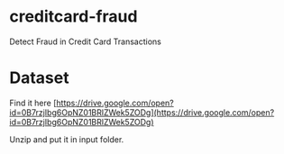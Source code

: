 # creditcard-fraud
Detect Fraud in Credit Card Transactions


# Dataset
Find it here [https://drive.google.com/open?id=0B7rzjIbg6OpNZ01BRlZWek5ZODg](https://drive.google.com/open?id=0B7rzjIbg6OpNZ01BRlZWek5ZODg)

Unzip and put it in input folder.